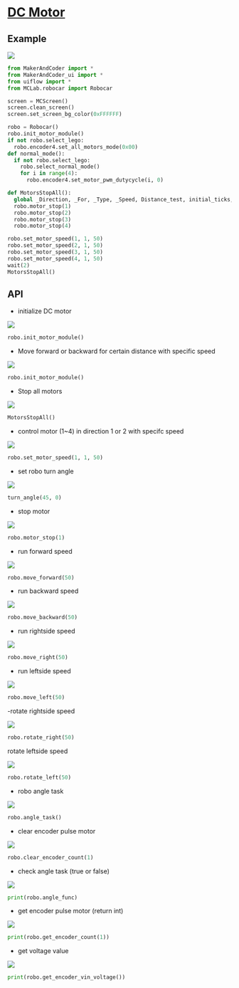 # [DC Motor](/en/unit/color)

## Example

<img class="blockly_svg" src="https://makerandcoder.com/MCLab/blockly/mc/dc_motor/ex.png">

```python
from MakerAndCoder import *
from MakerAndCoder_ui import *
from uiflow import *
from MCLab.robocar import Robocar

screen = MCScreen()
screen.clean_screen()
screen.set_screen_bg_color(0xFFFFFF)

robo = Robocar()
robo.init_motor_module()
if not robo.select_lego:
  robo.encoder4.set_all_motors_mode(0x00)
def normal_mode():
  if not robo.select_lego:
    robo.select_normal_mode()
    for i in range(4):
      robo.encoder4.set_motor_pwm_dutycycle(i, 0)

def MotorsStopAll():
  global _Direction, _For, _Type, _Speed, Distance_test, initial_ticks, required_ticks, revolutions_required
  robo.motor_stop(1)
  robo.motor_stop(2)
  robo.motor_stop(3)
  robo.motor_stop(4)

robo.set_motor_speed(1, 1, 50)
robo.set_motor_speed(2, 1, 50)
robo.set_motor_speed(3, 1, 50)
robo.set_motor_speed(4, 1, 50)
wait(2)
MotorsStopAll()
```

## API


- initialize DC motor

  
<img class="blockly_svg" src="https://makerandcoder.com/MCLab/blockly/mc/dc_motor/1.svg">

```python
robo.init_motor_module()
```

- Move forward or backward for certain distance with specific speed
<img class="blockly_svg" src="https://makerandcoder.com/MCLab/blockly/mc/dc_motor/4.svg">

```python
robo.init_motor_module()
```

- Stop all motors
<img class="blockly_svg" src="https://makerandcoder.com/MCLab/blockly/mc/dc_motor/3.svg">

```python
MotorsStopAll()
```


- control motor (1~4) in direction 1 or 2 with specifc speed

<img class="blockly_svg" src="https://makerandcoder.com/MCLab/blockly/mc/dc_motor/2.svg">

```python
robo.set_motor_speed(1, 1, 50)
```


- set robo turn angle

<img class="blockly_svg" src="https://makerandcoder.com/MCLab/blockly/mc/dc_motor/5.svg">

```python
turn_angle(45, 0)
```


- stop motor

<img class="blockly_svg" src="https://makerandcoder.com/MCLab/blockly/mc/dc_motor/6.svg">

```python
robo.motor_stop(1)
```

- run forward speed

<img class="blockly_svg" src="https://makerandcoder.com/MCLab/blockly/mc/dc_motor/7.svg">

```python
robo.move_forward(50)
```

- run backward speed

<img class="blockly_svg" src="https://makerandcoder.com/MCLab/blockly/mc/dc_motor/8.svg">

```python
robo.move_backward(50)
```


- run rightside speed

<img class="blockly_svg" src="https://makerandcoder.com/MCLab/blockly/mc/dc_motor/9.svg">

```python
robo.move_right(50)
```


- run leftside speed


<img class="blockly_svg" src="https://makerandcoder.com/MCLab/blockly/mc/dc_motor/10.svg">
  
```python
robo.move_left(50)
```


-rotate rightside speed

<img class="blockly_svg" src="https://makerandcoder.com/MCLab/blockly/mc/dc_motor/11.svg">

```python
robo.rotate_right(50)
```


rotate leftside speed

<img class="blockly_svg" src="https://makerandcoder.com/MCLab/blockly/mc/dc_motor/12.svg">

```python
robo.rotate_left(50)
```


- robo angle task

<img class="blockly_svg" src="https://makerandcoder.com/MCLab/blockly/mc/dc_motor/13.svg">

```python
robo.angle_task()
```

- clear encoder pulse motor

<img class="blockly_svg" src="https://makerandcoder.com/MCLab/blockly/mc/dc_motor/14.svg">

```python
robo.clear_encoder_count(1)
```


- check angle task (true or false)

<img class="blockly_svg" src="https://makerandcoder.com/MCLab/blockly/mc/dc_motor/15.svg">

```python
print(robo.angle_func)
```


- get encoder pulse motor (return int)
<img class="blockly_svg" src="https://makerandcoder.com/MCLab/blockly/mc/dc_motor/16.svg">

```python
print(robo.get_encoder_count(1))
```


- get voltage value

<img class="blockly_svg" src="https://makerandcoder.com/MCLab/blockly/mc/dc_motor/17.svg">

```python
print(robo.get_encoder_vin_voltage())
```

